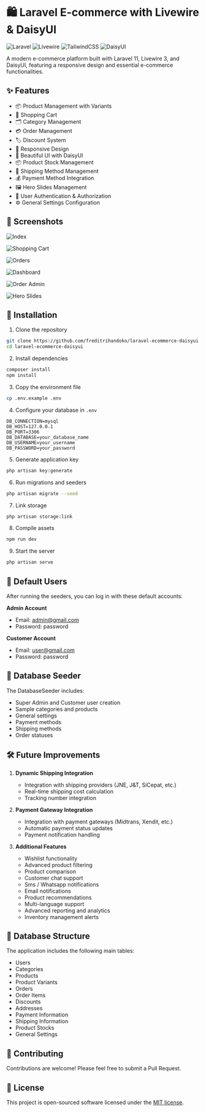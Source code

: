 # 🛍️ Laravel E-commerce with Livewire & DaisyUI

![Laravel](https://img.shields.io/badge/Laravel-11-FF2D20?style=for-the-badge&logo=laravel&logoColor=white)
![Livewire](https://img.shields.io/badge/Livewire-3-FB70A9?style=for-the-badge&logo=livewire&logoColor=white)
![TailwindCSS](https://img.shields.io/badge/Tailwind_CSS-3-38B2AC?style=for-the-badge&logo=tailwind-css&logoColor=white)
![DaisyUI](https://img.shields.io/badge/DaisyUI-Latest-5A0EF8?style=for-the-badge&logo=daisyui&logoColor=white)

A modern e-commerce platform built with Laravel 11, Livewire 3, and DaisyUI, featuring a responsive design and essential e-commerce functionalities.

## ✨ Features

- 📦 Product Management with Variants
- 🛒 Shopping Cart
- 🗂️ Category Management
- 💳 Order Management
- 🏷️ Discount System
- 📱 Responsive Design
- 🎨 Beautiful UI with DaisyUI
- 📦 Product Stock Management
- 🚚 Shipping Method Management
- 💰 Payment Method Integration
- 🖼️ Hero Slides Management
- 🔐 User Authentication & Authorization
- ⚙️ General Settings Configuration

## 📸 Screenshots

![Index](https://i.ibb.co.com/cY3CnxV/Screenshot-2025-01-08-at-22-46-25.png)

![Shopping Cart](https://i.ibb.co.com/GQGmFSm/Screenshot-2025-01-08-at-22-48-51.png)

![Orders](https://i.ibb.co.com/RbhWBLG/Screenshot-2025-01-08-at-22-51-14.png)

![Dashboard](https://i.ibb.co.com/ZYPVQL3/Screenshot-2025-01-08-at-22-52-20.png)

![Order Admin](https://i.ibb.co.com/PGdnKfX/Screenshot-2025-01-08-at-22-54-10.png)

![Hero Slides](https://i.ibb.co.com/rMFbdZf/Screenshot-2025-01-08-at-22-54-34.png)

## 🚀 Installation

1. Clone the repository
```bash
git clone https://github.com/freditrihandoko/laravel-ecommerce-daisyui.git
cd laravel-ecommerce-daisyui
```

2. Install dependencies
```bash
composer install
npm install
```

3. Copy the environment file
```bash
cp .env.example .env
```

4. Configure your database in `.env`
```env
DB_CONNECTION=mysql
DB_HOST=127.0.0.1
DB_PORT=3306
DB_DATABASE=your_database_name
DB_USERNAME=your_username
DB_PASSWORD=your_password
```

5. Generate application key
```bash
php artisan key:generate
```

6. Run migrations and seeders
```bash
php artisan migrate --seed
```

7. Link storage
```bash
php artisan storage:link
```

8. Compile assets
```bash
npm run dev
```

9. Start the server
```bash
php artisan serve
```

## 👤 Default Users

After running the seeders, you can log in with these default accounts:

**Admin Account**
- Email: admin@gmail.com
- Password: password

**Customer Account**
- Email: user@gmail.com
- Password: password

## 🔄 Database Seeder

The DatabaseSeeder includes:
- Super Admin and Customer user creation
- Sample categories and products
- General settings
- Payment methods
- Shipping methods
- Order statuses

## 🛠️ Future Improvements

1. **Dynamic Shipping Integration**
   - Integration with shipping providers (JNE, J&T, SiCepat, etc.)
   - Real-time shipping cost calculation
   - Tracking number integration

2. **Payment Gateway Integration**
   - Integration with payment gateways (Midtrans, Xendit, etc.)
   - Automatic payment status updates
   - Payment notification handling

3. **Additional Features**
   - Wishlist functionality
   - Advanced product filtering
   - Product comparison
   - Customer chat support
   - Sms / Whatsapp notifications
   - Email notifications
   - Product recommendations
   - Multi-language support
   - Advanced reporting and analytics
   - Inventory management alerts

## 💾 Database Structure

The application includes the following main tables:
- Users
- Categories
- Products
- Product Variants
- Orders
- Order Items
- Discounts
- Addresses
- Payment Information
- Shipping Information
- Product Stocks
- General Settings

## 🤝 Contributing

Contributions are welcome! Please feel free to submit a Pull Request.

## 📝 License

This project is open-sourced software licensed under the [MIT license](LICENSE.md).
